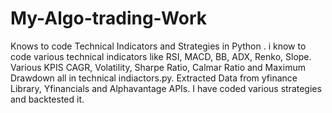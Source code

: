 # My-Algo-trading-Work
Knows to code Technical Indicators and Strategies in Python .
i know to code various technical indicators like RSI, MACD, BB, ADX, Renko, Slope. 
Various KPIS CAGR, Volatility, Sharpe Ratio, Calmar Ratio and Maximum Drawdown all in technical indiactors.py.
Extracted Data from yfinance Library, Yfinancials and Alphavantage APIs.
I have coded various strategies and backtested it.
